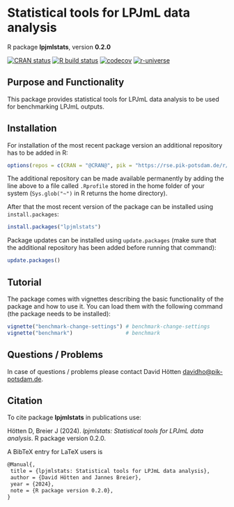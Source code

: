 # Statistical tools for LPJmL data analysis

R package **lpjmlstats**, version **0.2.0**

[![CRAN status](https://www.r-pkg.org/badges/version/lpjmlstats)](https://cran.r-project.org/package=lpjmlstats)  [![R build status](https://gitlab.pik-potsdam.de/lpjml/lpjmlstats/workflows/check/badge.svg)](https://gitlab.pik-potsdam.de/lpjml/lpjmlstats/actions) [![codecov](https://codecov.io/gh/lpjml/lpjmlstats/branch/master/graph/badge.svg)](https://app.codecov.io/gh/lpjml/lpjmlstats) [![r-universe](https://pik-piam.r-universe.dev/badges/lpjmlstats)](https://pik-piam.r-universe.dev/builds)

## Purpose and Functionality

This package provides statistical tools for LPJmL data analysis
    to be used for benchmarking LPJmL outputs.


## Installation

For installation of the most recent package version an additional repository has to be added in R:

```r
options(repos = c(CRAN = "@CRAN@", pik = "https://rse.pik-potsdam.de/r/packages"))
```
The additional repository can be made available permanently by adding the line above to a file called `.Rprofile` stored in the home folder of your system (`Sys.glob("~")` in R returns the home directory).

After that the most recent version of the package can be installed using `install.packages`:

```r 
install.packages("lpjmlstats")
```

Package updates can be installed using `update.packages` (make sure that the additional repository has been added before running that command):

```r 
update.packages()
```

## Tutorial

The package comes with vignettes describing the basic functionality of the package and how to use it. You can load them with the following command (the package needs to be installed):

```r
vignette("benchmark-change-settings") # benchmark-change-settings
vignette("benchmark")                 # benchmark
```

## Questions / Problems

In case of questions / problems please contact David Hötten <davidho@pik-potsdam.de>.

## Citation

To cite package **lpjmlstats** in publications use:

Hötten D, Breier J (2024). _lpjmlstats: Statistical tools for LPJmL data analysis_. R package version 0.2.0.

A BibTeX entry for LaTeX users is

 ```latex
@Manual{,
  title = {lpjmlstats: Statistical tools for LPJmL data analysis},
  author = {David Hötten and Jannes Breier},
  year = {2024},
  note = {R package version 0.2.0},
}
```
